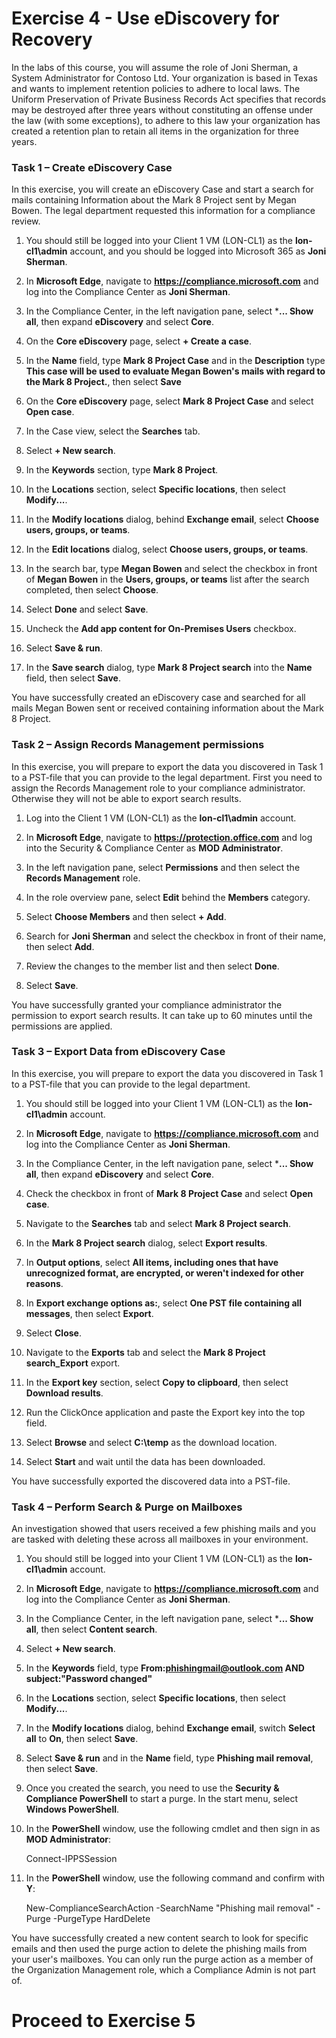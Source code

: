 # Exercise 4 - Use eDiscovery for Recovery

In the labs of this course, you will assume the role of Joni Sherman, a System Administrator for Contoso Ltd. Your organization is based in Texas and wants to implement retention policies to adhere to local laws. The Uniform Preservation of Private Business Records Act specifies that records may be destroyed after three years without constituting an offense under the law (with some exceptions), to adhere to this law your organization has created a retention plan to retain all items in the organization for three years.

### Task 1 – Create eDiscovery Case

In this exercise, you will create an eDiscovery Case and start a search for mails containing Information about the Mark 8 Project sent by Megan Bowen. The legal department requested this information for a compliance review.

1. You should still be logged into your Client 1 VM (LON-CL1) as the **lon-cl1\admin** account, and you should be logged into Microsoft 365 as **Joni Sherman**. 

2. In **Microsoft Edge**, navigate to **https://compliance.microsoft.com** and log into the Compliance Center as **Joni Sherman**.

3. In the Compliance Center, in the left navigation pane, select ***... Show all**, then expand **eDiscovery** and select **Core**.

4. On the **Core eDiscovery** page, select **+ Create a case**.

5. In the **Name** field, type **Mark 8 Project Case** and in the **Description** type **This case will be used to evaluate Megan Bowen's mails with regard to the Mark 8 Project.**, then select **Save**

6. On the **Core eDiscovery** page, select **Mark 8 Project Case** and select **Open case**.

7. In the Case view, select the **Searches** tab.

8. Select **+ New search**.

9. In the **Keywords** section, type **Mark 8 Project**.

10. In the **Locations** section, select **Specific locations**, then select **Modify...**.

11. In the **Modify locations** dialog, behind **Exchange email**, select **Choose users, groups, or teams**.

12. In the **Edit locations** dialog, select **Choose users, groups, or teams**.

13. In the search bar, type **Megan Bowen** and select the checkbox in front of **Megan Bowen** in the **Users, groups, or teams** list after the search completed, then select **Choose**.

14. Select **Done** and select **Save**.

15. Uncheck the **Add app content for On-Premises Users** checkbox.

16. Select **Save & run**.

17. In the **Save search** dialog, type **Mark 8 Project search** into the **Name** field, then select **Save**.

You have successfully created an eDiscovery case and searched for all mails Megan Bowen sent or received containing information about the Mark 8 Project.

### Task 2 – Assign Records Management permissions

In this exercise, you will prepare to export the data you discovered in Task 1 to a PST-file that you can provide to the legal department. First you need to assign the Records Management role to your compliance administrator. Otherwise they will not be able to export search results.

1. Log into the Client 1 VM (LON-CL1) as the **lon-cl1\admin** account.

2. In **Microsoft Edge**, navigate to **https://protection.office.com** and log into the Security & Compliance Center as **MOD Administrator**.

3. In the left navigation pane, select **Permissions** and then select the **Records Management** role.

4. In the role overview pane, select **Edit** behind the **Members** category.

5. Select **Choose Members** and then select **+ Add**.
 
6. Search for **Joni Sherman** and select the checkbox in front of their name, then select **Add**.

7. Review the changes to the member list and then select **Done**.

8. Select **Save**.

You have successfully granted your compliance administrator the permission to export search results. It can take up to 60 minutes until the permissions are applied.

### Task 3 – Export Data from eDiscovery Case

In this exercise, you will prepare to export the data you discovered in Task 1 to a PST-file that you can provide to the legal department.

1. You should still be logged into your Client 1 VM (LON-CL1) as the **lon-cl1\admin** account.

2. In **Microsoft Edge**, navigate to **https://compliance.microsoft.com** and log into the Compliance Center as **Joni Sherman**.

3. In the Compliance Center, in the left navigation pane, select ***... Show all**, then expand **eDiscovery** and select **Core**.

4. Check the checkbox in front of **Mark 8 Project Case** and select **Open case**.

5. Navigate to the **Searches** tab and select **Mark 8 Project search**.

6. In the **Mark 8 Project search** dialog, select **Export results**.

7. In **Output options**, select **All items, including ones that have unrecognized format, are encrypted, or weren't indexed for other reasons**.

8. In **Export exchange options as:**, select **One PST file containing all messages**, then select **Export**.

9. Select **Close**.

10. Navigate to the **Exports** tab and select the **Mark 8 Project search_Export** export.

11. In the **Export key** section, select **Copy to clipboard**, then select **Download results**.

11. Run the ClickOnce application and paste the Export key into the top field.

12. Select **Browse** and select **C:\temp** as the download location.

13. Select **Start** and wait until the data has been downloaded.

You have successfully exported the discovered data into a PST-file.

### Task 4 – Perform Search & Purge on Mailboxes

An investigation showed that users received a few phishing mails and you are tasked with deleting these across all mailboxes in your environment.

1. You should still be logged into your Client 1 VM (LON-CL1) as the **lon-cl1\admin** account.

2. In **Microsoft Edge**, navigate to **https://compliance.microsoft.com** and log into the Compliance Center as **Joni Sherman**.

3. In the Compliance Center, in the left navigation pane, select ***... Show all**, then select **Content search**.

4. Select **+ New search**.

5. In the **Keywords** field, type **From:phishingmail@outlook.com AND subject:"Password changed"**

6. In the **Locations** section, select **Specific locations**, then select **Modify...**.

7. In the **Modify locations** dialog, behind **Exchange email**, switch **Select all** to **On**, then select **Save**.

8. Select **Save & run** and in the **Name** field, type **Phishing mail removal**, then select **Save**.

9. Once you created the search, you need to use the **Security & Compliance PowerShell** to start a purge. In the start menu, select **Windows PowerShell**.

10. In the **PowerShell** window, use the following cmdlet and then sign in as **MOD Administrator**:

	Connect-IPPSSession

11. In the **PowerShell** window, use the following command and confirm with **Y**:

	New-ComplianceSearchAction -SearchName "Phishing mail removal" -Purge -PurgeType HardDelete

You have successfully created a new content search to look for specific emails and then used the purge action to delete the phishing mails from your user's mailboxes. You can only run the purge action as a member of the Organization Management role, which a Compliance Admin is not part of.

# Proceed to Exercise 5